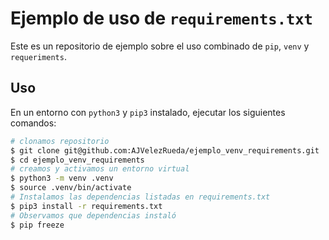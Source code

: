 Ejemplo de uso de `requirements.txt`
====================================

Este es un repositorio de ejemplo sobre el uso combinado de `pip`, `venv` y `requeriments`.


## Uso

En un entorno con `python3` y `pip3` instalado, ejecutar los siguientes comandos:

```bash
# clonamos repositorio
$ git clone git@github.com:AJVelezRueda/ejemplo_venv_requirements.git
$ cd ejemplo_venv_requirements
# creamos y activamos un entorno virtual
$ python3 -m venv .venv
$ source .venv/bin/activate
# Instalamos las dependencias listadas en requirements.txt
$ pip3 install -r requirements.txt
# Observamos que dependencias instaló
$ pip freeze
```